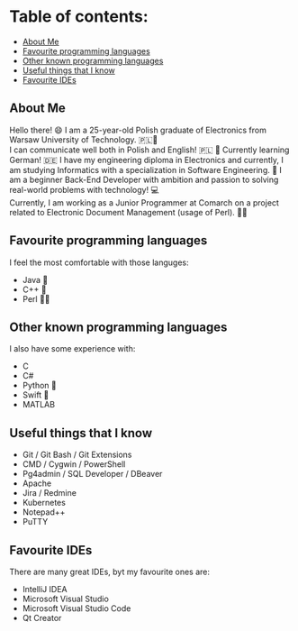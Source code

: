 # Table of contents:
* [About Me](#about-me)
* [Favourite programming languages](#favourite-programming-languages)
* [Other known programming languages](#other-known-programming-languages)
* [Useful things that I know](#useful-things-that-I-know)
* [Favourite IDEs](#favourite-ides)


## About Me
Hello there! 😄
I am a 25-year-old Polish graduate of Electronics from Warsaw University of Technology. 🇵🇱🏫   
I can communicate well both in Polish and English! 🇵🇱 🏴󠁧󠁢󠁥󠁮󠁧󠁿 Currently learning German! 🇩🇪
I have my engineering diploma in Electronics and currently, I am studying Informatics with a specialization in Software Engineering. 📘
I am a beginner Back-End Developer with ambition and passion to solving real-world problems with technology! 💻   
Currently, I am working as a Junior Programmer at Comarch on a project related to Electronic Document Management (usage of Perl). 📄🐫


## Favourite programming languages
I feel the most comfortable with those languges:
* Java 👑
* C++ 👑
* Perl 🐫👑


## Other known programming languages
I also have some experience with:
* C
* C#
* Python 🐍
* Swift 🍎
* MATLAB


## Useful things that I know
* Git / Git Bash / Git Extensions
* CMD / Cygwin / PowerShell
* Pg4admin / SQL Developer / DBeaver
* Apache
* Jira / Redmine
* Kubernetes
* Notepad++
* PuTTY


## Favourite IDEs
There are many great IDEs, byt my favourite ones are:
* IntelliJ IDEA
* Microsoft Visual Studio
* Microsoft Visual Studio Code
* Qt Creator
